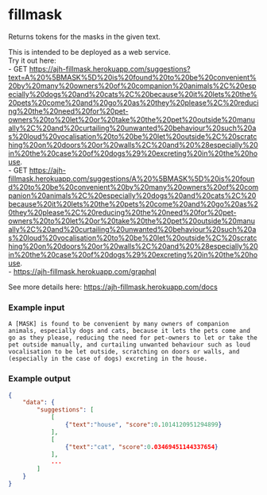 # fillmask
Returns tokens for the masks in the given text.

This is intended to be deployed as a web service.  
Try it out here:  
    - GET https://ajh-fillmask.herokuapp.com/suggestions?text=A%20%5BMASK%5D%20is%20found%20to%20be%20convenient%20by%20many%20owners%20of%20companion%20animals%2C%20especially%20dogs%20and%20cats%2C%20because%20it%20lets%20the%20pets%20come%20and%20go%20as%20they%20please%2C%20reducing%20the%20need%20for%20pet-owners%20to%20let%20or%20take%20the%20pet%20outside%20manually%2C%20and%20curtailing%20unwanted%20behaviour%20such%20as%20loud%20vocalisation%20to%20be%20let%20outside%2C%20scratching%20on%20doors%20or%20walls%2C%20and%20%28especially%20in%20the%20case%20of%20dogs%29%20excreting%20in%20the%20house.  
    - GET https://ajh-fillmask.herokuapp.com/suggestions/A%20%5BMASK%5D%20is%20found%20to%20be%20convenient%20by%20many%20owners%20of%20companion%20animals%2C%20especially%20dogs%20and%20cats%2C%20because%20it%20lets%20the%20pets%20come%20and%20go%20as%20they%20please%2C%20reducing%20the%20need%20for%20pet-owners%20to%20let%20or%20take%20the%20pet%20outside%20manually%2C%20and%20curtailing%20unwanted%20behaviour%20such%20as%20loud%20vocalisation%20to%20be%20let%20outside%2C%20scratching%20on%20doors%20or%20walls%2C%20and%20%28especially%20in%20the%20case%20of%20dogs%29%20excreting%20in%20the%20house.  
    - https://ajh-fillmask.herokuapp.com/graphql  

See more details here: https://ajh-fillmask.herokuapp.com/docs


### Example input
```
A [MASK] is found to be convenient by many owners of companion animals, especially dogs and cats, because it lets the pets come and go as they please, reducing the need for pet-owners to let or take the pet outside manually, and curtailing unwanted behaviour such as loud vocalisation to be let outside, scratching on doors or walls, and (especially in the case of dogs) excreting in the house.
```


### Example output
```json
{
    "data": {
        "suggestions": [
            [
                {"text":"house", "score":0.1014120951294899}
            ],
            [
                {"text":"cat", "score":0.03469451144337654}
            ],
            ...
        ]
    }
}
```
